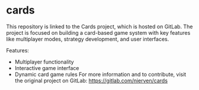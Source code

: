 # cards

This repository is linked to the Cards project, which is hosted on GitLab. The project is focused on building a card-based game system with key features like multiplayer modes, strategy development, and user interfaces.

Features:
- Multiplayer functionality
- Interactive game interface
- Dynamic card game rules
For more information and to contribute, visit the original project on GitLab:
https://gitlab.com/nierven/cards
